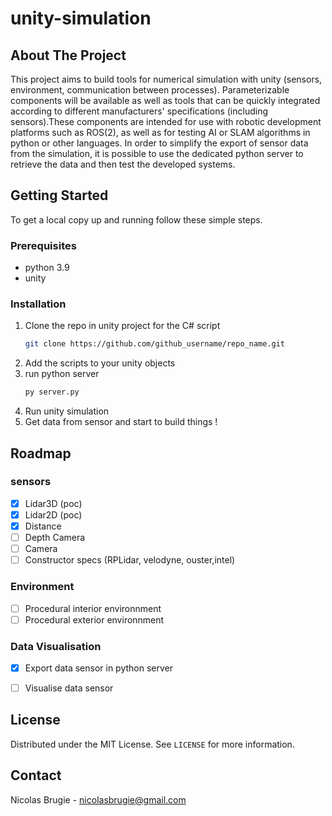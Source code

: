 # unity-simulation

## About The Project

This project aims to build tools for numerical simulation with unity (sensors, environment, communication between processes).
Parameterizable components will be available as well as tools that can be quickly integrated according to different manufacturers' specifications (including sensors).These components are intended for use with robotic development platforms such as ROS(2), as well as for testing AI or SLAM algorithms in python or other languages. In order to simplify the export of sensor data from the simulation, it is possible to use the dedicated python server to retrieve the data and then test the developed systems.


## Getting Started

To get a local copy up and running follow these simple steps.

### Prerequisites

* python 3.9 
* unity

### Installation
1. Clone the repo in unity project for the C# script
   ```sh
   git clone https://github.com/github_username/repo_name.git
   ```
2. Add the scripts to your unity objects
2. run python server
   ```sh
   py server.py
   ```
3. Run unity simulation
4. Get data from sensor and start to build things !

## Roadmap

### sensors
- [x] Lidar3D (poc)
- [x] Lidar2D (poc)
- [x] Distance 
- [ ] Depth Camera
- [ ] Camera
- [ ] Constructor specs (RPLidar, velodyne, ouster,intel) 

### Environment
- [ ] Procedural interior environnment
- [ ] Procedural exterior environnment

### Data Visualisation
- [x] Export data sensor in python server 
- [ ] Visualise data sensor 


<!-- LICENSE -->
## License

Distributed under the MIT License. See `LICENSE` for more information.

<!-- CONTACT -->
## Contact
Nicolas Brugie - nicolasbrugie@gmail.com
